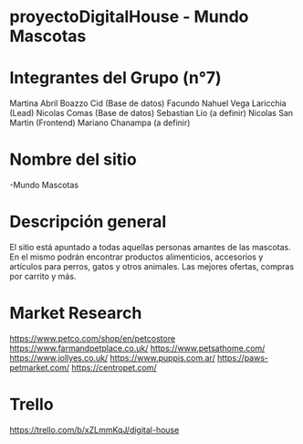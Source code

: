 # proyectoDigitalHouse - Mundo Mascotas

# Integrantes del Grupo (n°7)
Martina Abril Boazzo Cid (Base de datos)
Facundo Nahuel Vega Laricchia (Lead)
Nicolas Comas (Base de datos)
Sebastian Lio (a definir)
Nicolas San Martin (Frontend)
Mariano Chanampa (a definir)

# Nombre del sitio
-Mundo Mascotas

# Descripción general
El sitio está apuntado a todas aquellas personas amantes de las mascotas. 
En el mismo podrán encontrar productos alimenticios, accesorios y artículos para perros, gatos y otros animales. 
Las mejores ofertas, compras por carrito y más.

# Market Research
https://www.petco.com/shop/en/petcostore
https://www.farmandpetplace.co.uk/
https://www.petsathome.com/
https://www.jollyes.co.uk/
https://www.puppis.com.ar/
https://paws-petmarket.com/
https://centropet.com/

# Trello
https://trello.com/b/xZLmmKqJ/digital-house
